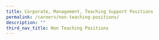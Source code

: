 ```yaml
---
title: Corporate, Management, Teaching Support Positions
permalink: /careers/non-teaching-positions/
description: ""
third_nav_title: Non Teaching Positions
---
```

